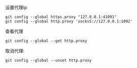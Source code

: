设置代理ip

```
git config --global https.proxy "127.0.0.1:41091"
git config --global http.proxy 'socks5://127.0.0.1:1092'
```

查看代理

```
git config --global --get http.proxy
```

取消代理:

```
git config --global --unset http.proxy
```



